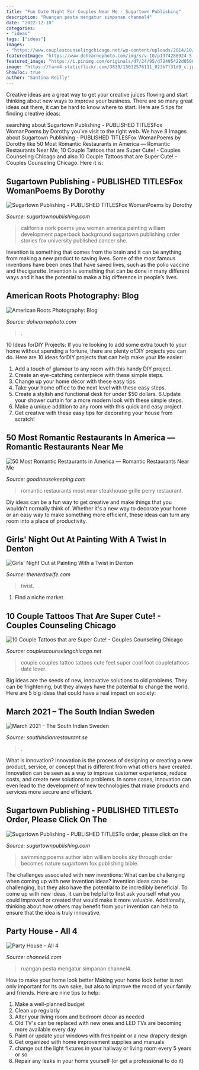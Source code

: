 ```yaml
---
title: "Fun Date Night For Couples Near Me - Sugartown Publishing"
description: "Ruangan pesta mengatur simpanan channel4"
date: "2022-12-10"
categories:
- "ideas"
tags: ["ideas"]
images:
- "https://www.couplescounselingchicago.net/wp-content/uploads/2014/10/couples-tattos-7-feet.jpg"
featuredImage: "https://www.dohearnephoto.com/img/s/v-10/p1374286924-5.jpg"
featured_image: "https://i.pinimg.com/originals/d7/24/95/d72495422d0500534d1d285fc2599569.jpg"
image: "https://farm4.staticflickr.com/3839/15032576111_023b7f31d9_c.jpg"
ShowToc: true
author: "Santina Reilly"
---
```



Creative ideas are a great way to get your creative juices flowing and start thinking about new ways to improve your business. There are so many great ideas out there, it can be hard to know where to start. Here are 5 tips for finding creative ideas:

	

		
searching about Sugartown Publishing - PUBLISHED TITLESFox WomanPoems by Dorothy you've visit to the right web. We have 8 Images about Sugartown Publishing - PUBLISHED TITLESFox WomanPoems by Dorothy like 50 Most Romantic Restaurants in America — Romantic Restaurants Near Me, 10 Couple Tattoos that are Super Cute! - Couples Counseling Chicago and also 10 Couple Tattoos that are Super Cute! - Couples Counseling Chicago. Here it is:
		
    
## Sugartown Publishing - PUBLISHED TITLESFox WomanPoems By Dorothy

<img loading=lazy src="http://sugartownpublishing.com/yahoo_site_admin/assets/images/Yew_Nork_at_300_dpi.69114314_std.jpg" onerror="this.onerror=null;this.src='https://tse4.mm.bing.net/th?id=OIP.WLww0-Ss8r2lcNT2IMO-QAAAAA&amp;pid=15.1';" alt="Sugartown Publishing - PUBLISHED TITLESFox WomanPoems by Dorothy">

_Source: sugartownpublishing.com_

>california nork poems yew woman america painting william development paperback background sugartown publishing order stories fox university published cancer she. 

	

Invention is something that comes from the brain and it can be anything from making a new product to saving lives. Some of the most famous inventions have been ones that have saved lives, such as the polio vaccine and thecigarette. Invention is something that can be done in many different ways and it has the potential to make a big difference in people’s lives.

    
## American Roots Photography: Blog

<img loading=lazy src="https://www.dohearnephoto.com/img/s/v-10/p1374286924-5.jpg" onerror="this.onerror=null;this.src='https://tse4.mm.bing.net/th?id=OIP.FdIqv5F5PeULIzwc439eYQHaEt&amp;pid=15.1';" alt="American Roots Photography: Blog">

_Source: dohearnephoto.com_

>. 

	

10 Ideas forDIY Projects:
If you're looking to add some extra touch to your home without spending a fortune, there are plenty ofDIY projects you can do. Here are 10 ideas forDIY projects that can help make your life easier:
1. Add a touch of glamour to any room with this handy DIY project.
2. Create an eye-catching centerpiece with these simple steps.
3. Change up your home décor with these easy tips.
4. Take your home office to the next level with these easy steps.
5. Create a stylish and functional desk for under $50 dollars. 
6.Update your shower curtain for a more modern look with these simple steps. 
7. Make a unique addition to any room with this quick and easy project. 
8. Get creative with these easy tips for decorating your house from scratch!

    
## 50 Most Romantic Restaurants In America — Romantic Restaurants Near Me

<img loading=lazy src="https://hips.hearstapps.com/hmg-prod.s3.amazonaws.com/images/alabama-1547650396.jpg?crop=1xw:1xh;center,top&amp;resize=480:*" onerror="this.onerror=null;this.src='https://tse4.mm.bing.net/th?id=OIP.LBnYSTbOY1uxJBgXccc63AHaLH&amp;pid=15.1';" alt="50 Most Romantic Restaurants in America — Romantic Restaurants Near Me">

_Source: goodhousekeeping.com_

>romantic restaurants most near steakhouse grille perry restaurant. 

	

Diy ideas can be a fun way to get creative and make things that you wouldn't normally think of. Whether it's a new way to decorate your home or an easy way to make something more efficient, these ideas can turn any room into a place of productivity.

    
## Girls&#039; Night Out At Painting With A Twist In Denton

<img loading=lazy src="https://farm4.staticflickr.com/3839/15032576111_023b7f31d9_c.jpg" onerror="this.onerror=null;this.src='https://tse2.mm.bing.net/th?id=OIP.CCgXp6RcnHGpWXzKR-INiwHaLG&amp;pid=15.1';" alt="Girls&#039; Night Out at Painting With a Twist in Denton">

_Source: thenerdswife.com_

>twist. 

	

1. Find a niche market 

    
## 10 Couple Tattoos That Are Super Cute! - Couples Counseling Chicago

<img loading=lazy src="https://www.couplescounselingchicago.net/wp-content/uploads/2014/10/couples-tattos-7-feet.jpg" onerror="this.onerror=null;this.src='https://tse3.mm.bing.net/th?id=OIP.NmLje7jd8NUwM1RK4qEY1wHaHd&amp;pid=15.1';" alt="10 Couple Tattoos that are Super Cute! - Couples Counseling Chicago">

_Source: couplescounselingchicago.net_

>couple couples tattoo tattoos cute feet super cool foot coupletattoos date lover. 

	

Big ideas are the seeds of new, innovative solutions to old problems. They can be frightening, but they always have the potential to change the world. Here are 5 big ideas that could have a real impact on society:

    
## March 2021 – The South Indian Sweden

<img loading=lazy src="https://i.pinimg.com/originals/d7/24/95/d72495422d0500534d1d285fc2599569.jpg" onerror="this.onerror=null;this.src='https://tse2.mm.bing.net/th?id=OIP.5pu1VMo0WZKSCHg8NZiOtAHaHa&amp;pid=15.1';" alt="March 2021 – The South Indian Sweden">

_Source: southindianrestaurant.se_

>. 

	

What is innovation?
Innovation is the process of designing or creating a new product, service, or concept that is different from what others have created. Innovation can be seen as a way to improve customer experience, reduce costs, and create new solutions to problems. In some cases, innovation can even lead to the development of new technologies that make products and services more secure and efficient.

    
## Sugartown Publishing - PUBLISHED TITLESTo Order, Please Click On The

<img loading=lazy src="http://sugartownpublishing.com/yahoo_site_admin/assets/images/SwimmingTheSky_250_sharpened.232102133_std.jpg" onerror="this.onerror=null;this.src='https://tse2.mm.bing.net/th?id=OIP.s7ubBujhCvZb_GX74VXhPwHaLH&amp;pid=15.1';" alt="Sugartown Publishing - PUBLISHED TITLESTo order, please click on the">

_Source: sugartownpublishing.com_

>swimming poems author isbn william books sky through order becomes nature sugartown fox publishing bible. 

	

The challenges associated with new inventions: What can be challenging when coming up with new invention ideas?
invention ideas can be challenging, but they also have the potential to be incredibly beneficial. To come up with new ideas, it can be helpful to first ask yourself what you could improved or created that would make it more valuable. Additionally, thinking about how others may benefit from your invention can help to ensure that the idea is truly innovative.

    
## Party House - All 4

<img loading=lazy src="https://ic.c4assets.com/brands/party-house/6e5d5b44-397e-4eff-9bfc-4e12f4623890.jpg?interpolation=progressive-bicubic&amp;output-format=jpeg&amp;output-quality=90&amp;resize=1200px:*" onerror="this.onerror=null;this.src='https://tse3.mm.bing.net/th?id=OIP.YoN0tzRJPNWj0_uYqEAqbwHaEL&amp;pid=15.1';" alt="Party House - All 4">

_Source: channel4.com_

>ruangan pesta mengatur simpanan channel4. 

	

How to make your home look better
Making your home look better is not only important for its own sake, but also to improve the mood of your family and friends. Here are nine tips to help: 
1. Make a well-planned budget
2. Clean up regularly
3. Alter your living room and bedroom décor as needed
4. Old TV's can be replaced with new ones and LED TVs are becoming more available every day 
5. Paint or update your windows with freshpaint or a new drapery design 
6. Get organized with home improvement supplies and manuals 
7. change out the light fixtures in your hallway or living room every 5 years or so 
8. Repair any leaks in your home yourself (or get a professional to do it) 

